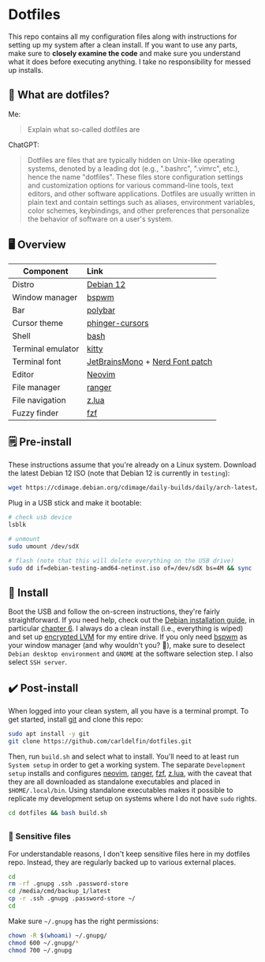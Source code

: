 # Dotfiles

This repo contains all my configuration files along with instructions for setting up my system after a clean install. If you want to use any parts, make sure to **closely examine the code** and make sure you understand what it does before executing anything. I take no responsibility for messed up installs.  

## :robot: What are dotfiles?

Me: 

> Explain what so-called dotfiles are

ChatGPT: 

> Dotfiles are files that are typically hidden on Unix-like operating systems, denoted by a leading dot (e.g., ".bashrc", ".vimrc", etc.), hence the name "dotfiles". These files store configuration settings and customization options for various command-line tools, text editors, and other software applications. Dotfiles are usually written in plain text and contain settings such as aliases, environment variables, color schemes, keybindings, and other preferences that personalize the behavior of software on a user's system.

## :desktop_computer: Overview

| Component           | Link                                            |
| --------------------| :-----------------------------------------------|
| Distro              | [Debian 12](https://wiki.debian.org/DebianBookworm)|
| Window manager      | [bspwm](https://github.com/baskerville/bspwm)|
| Bar                 | [polybar](https://github.com/polybar/polybar)|
| Cursor theme        | [phinger-cursors](https://github.com/phisch/phinger-cursors)|
| Shell               | [bash](https://www.gnu.org/software/bash/)|
| Terminal emulator   | [kitty](https://sw.kovidgoyal.net/kitty/)|
| Terminal font       | [JetBrainsMono](https://github.com/JetBrains/JetBrainsMono) + [Nerd Font patch](https://www.nerdfonts.com/font-downloads)|
| Editor              | [Neovim](https://neovim.io/)|
| File manager        | [ranger](https://github.com/ranger/ranger)|
| File navigation     | [z.lua](https://github.com/skywind3000/z.lua)|
| Fuzzy finder        | [fzf](https://github.com/junegunn/fzf)|

## :spiral_notepad: Pre-install

These instructions assume that you're already on a Linux system. Download the latest Debian 12 ISO (note that Debian 12 is currently in `testing`):

```bash
wget https://cdimage.debian.org/cdimage/daily-builds/daily/arch-latest/amd64/iso-cd/debian-testing-amd64-netinst.iso
```

Plug in a USB stick and make it bootable:

```bash
# check usb device
lsblk

# unmount
sudo umount /dev/sdX

# flash (note that this will delete everything on the USB drive)
sudo dd if=debian-testing-amd64-netinst.iso of=/dev/sdX bs=4M && sync
```

## :link: Install

Boot the USB and follow the on-screen instructions, they're fairly straightforward. If you need help, check out the [Debian installation guide](https://www.debian.org/releases/stable/amd64/), in particular [chapter 6](https://www.debian.org/releases/stable/amd64/ch06.en.html). I always do a clean install (i.e., everything is wiped) and set up [encrypted LVM](https://wiki.debian.org/LVM#Encrypted_LVM) for my entire drive. If you only need [bspwm](https://github.com/baskerville/bspwm) as your window manager (and why wouldn't you? :shrug:), make sure to deselect `Debian desktop environment` and `GNOME` at the software selection step. I also select `SSH server`.

## :heavy_check_mark: Post-install

When logged into your clean system, all you have is a terminal prompt. To get started, install [git](https://git-scm.com/) and clone this repo:

```bash
sudo apt install -y git
git clone https://github.com/carldelfin/dotfiles.git
```

Then, run `build.sh` and select what to install. You'll need to at least run `System setup` in order to get a working system. The separate `Development setup` installs and configures [neovim](https://neovim.io/), [ranger](https://github.com/ranger/ranger), [fzf](https://github.com/junegunn/fzf), [z.lua](https://github.com/skywind3000/z.lua), with the caveat that they are all downloaded as standalone executables and placed in `$HOME/.local/bin`. Using standalone executables makes it possible to replicate my development setup on systems where I do not have `sudo` rights.

```bash
cd dotfiles && bash build.sh
```

## 
### :key: Sensitive files

For understandable reasons, I don't keep sensitive files here in my dotfiles repo. Instead, they are regularly backed up to various external places. 

```bash
cd
rm -rf .gnupg .ssh .password-store 
cd /media/cmd/backup_1/latest
cp -r .ssh .gnupg .password-store ~/
cd
```

Make sure `~/.gnupg` has the right permissions:

```bash
chown -R $(whoami) ~/.gnupg/
chmod 600 ~/.gnupg/*
chmod 700 ~/.gnupg
```
